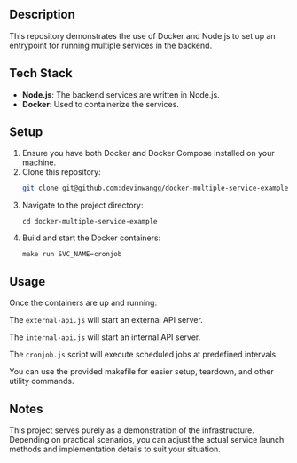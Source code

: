 ## Description

This repository demonstrates the use of Docker and Node.js to set up an entrypoint for running multiple services in the backend.

## Tech Stack

- **Node.js**: The backend services are written in Node.js.
- **Docker**: Used to containerize the services.

## Setup

1. Ensure you have both Docker and Docker Compose installed on your machine.
2. Clone this repository:
   ```bash
   git clone git@github.com:devinwangg/docker-multiple-service-example.git
    ```
3. Navigate to the project directory:
    ```
    cd docker-multiple-service-example
    ```
4. Build and start the Docker containers:
    ```
    make run SVC_NAME=cronjob
    ```

## Usage
Once the containers are up and running:

The `external-api.js` will start an external API server.

The `internal-api.js` will start an internal API server.

The `cronjob.js` script will execute scheduled jobs at predefined intervals.

You can use the provided makefile for easier setup, teardown, and other utility commands.

## Notes

This project serves purely as a demonstration of the infrastructure. Depending on practical scenarios, you can adjust the actual service launch methods and implementation details to suit your situation.
